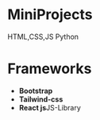 # MiniProjects
HTML,CSS,JS
Python 

<h1>Frameworks</h1>
<ul>
  <li><b>Bootstrap</b></li>
  <li><b>Tailwind-css</b></li>
  <li><b>React js</b>JS-Library</li>
</ul>

